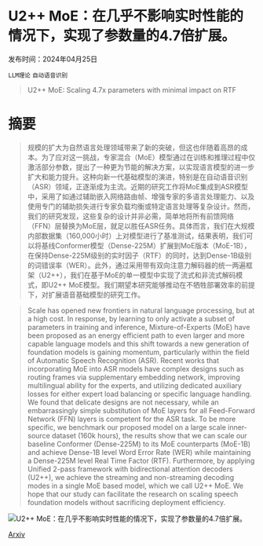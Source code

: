 # U2++ MoE：在几乎不影响实时性能的情况下，实现了参数量的4.7倍扩展。

发布时间：2024年04月25日

`LLM理论` `自动语音识别`

> U2++ MoE: Scaling 4.7x parameters with minimal impact on RTF

# 摘要

> 规模的扩大为自然语言处理领域带来了新的突破，但这也伴随着高昂的成本。为了应对这一挑战，专家混合（MoE）模型通过在训练和推理过程中仅激活部分参数，提出了一种更为节能的解决方案，以实现语言模型的进一步扩大和能力提升。这种向新一代基础模型的演进，特别是在自动语音识别（ASR）领域，正逐渐成为主流。近期的研究工作将MoE集成到ASR模型中，采用了如通过辅助嵌入网络路由帧、增强专家的多语言处理能力、以及使用专门的辅助损失进行专家负载均衡或特定语言处理等复杂设计。然而，我们的研究发现，这些复杂的设计并非必需，简单地将所有前馈网络（FFN）层替换为MoE层，就足以胜任ASR任务。具体而言，我们在大规模内部数据集（160,000小时）上对模型进行了基准测试，结果表明，我们可以将基线Conformer模型（Dense-225M）扩展到MoE版本（MoE-1B），在保持Dense-225M级别的实时因子（RTF）的同时，达到Dense-1B级别的词错误率（WER）。此外，通过采用带有双向注意力解码器的统一两遍框架（U2++），我们在基于MoE的单一模型中实现了流式和非流式解码模式，即U2++ MoE模型。我们期望本研究能够推动在不牺牲部署效率的前提下，对扩展语音基础模型的研究工作。

> Scale has opened new frontiers in natural language processing, but at a high cost. In response, by learning to only activate a subset of parameters in training and inference, Mixture-of-Experts (MoE) have been proposed as an energy efficient path to even larger and more capable language models and this shift towards a new generation of foundation models is gaining momentum, particularly within the field of Automatic Speech Recognition (ASR). Recent works that incorporating MoE into ASR models have complex designs such as routing frames via supplementary embedding network, improving multilingual ability for the experts, and utilizing dedicated auxiliary losses for either expert load balancing or specific language handling. We found that delicate designs are not necessary, while an embarrassingly simple substitution of MoE layers for all Feed-Forward Network (FFN) layers is competent for the ASR task. To be more specific, we benchmark our proposed model on a large scale inner-source dataset (160k hours), the results show that we can scale our baseline Conformer (Dense-225M) to its MoE counterparts (MoE-1B) and achieve Dense-1B level Word Error Rate (WER) while maintaining a Dense-225M level Real Time Factor (RTF). Furthermore, by applying Unified 2-pass framework with bidirectional attention decoders (U2++), we achieve the streaming and non-streaming decoding modes in a single MoE based model, which we call U2++ MoE. We hope that our study can facilitate the research on scaling speech foundation models without sacrificing deployment efficiency.

![U2++ MoE：在几乎不影响实时性能的情况下，实现了参数量的4.7倍扩展。](../../..//opt/data/Projects/HuggingArxiv/paper_images/2404.16407/u2pp-moe.png)

[Arxiv](https://arxiv.org/abs/2404.16407)